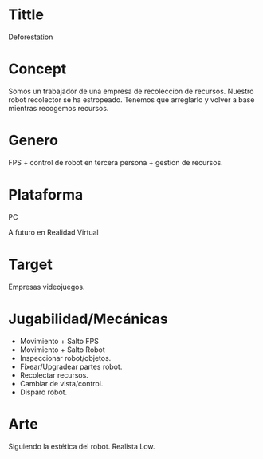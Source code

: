 # Tittle

Deforestation

# Concept

Somos un trabajador de una empresa de recoleccion de recursos. Nuestro robot recolector se ha estropeado. Tenemos que arreglarlo y volver a base mientras recogemos recursos.

# Genero

FPS + control de robot en tercera persona + gestion de recursos.

# Plataforma

PC 

A futuro en Realidad Virtual

# Target

Empresas videojuegos.

# Jugabilidad/Mecánicas

- Movimiento + Salto FPS
- Movimiento + Salto Robot
- Inspeccionar robot/objetos.
- Fixear/Upgradear partes robot.
- Recolectar recursos.
- Cambiar de vista/control.
- Disparo robot.

# Arte

Siguiendo la estética del robot. Realista Low.
